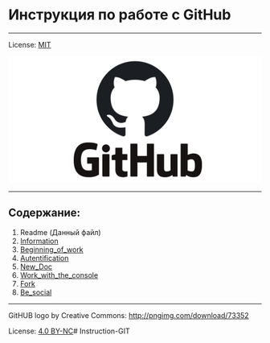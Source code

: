 # Инструкция по работе с GitHub 
---

License: [MIT](./license.md)

![logo](logo.png)

---

## Содержание:

 1. Readme (Данный файл)
 2. [Information](./ShortInfo.md)
 3. [Beginning_of_work](./Bow.md)
 4. [Autentification](./Autentification.md)
 5. [New_Doc](./new_doc.md)
 6. [Work_with_the_console](./wwtc.md)
 7. [Fork](./fork.md)
 8. [Be_social](social.md)

---
GitHUB logo by Creative Commons: http://pngimg.com/download/73352

License: [4.0 BY-NC](https://creativecommons.org/licenses/by-nc/4.0/)# Instruction-GIT

